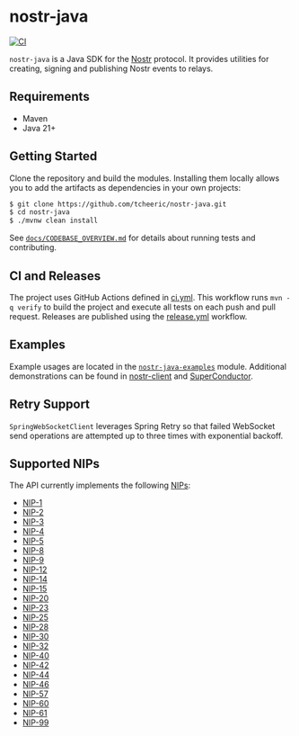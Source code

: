 # nostr-java
[![CI](https://github.com/tcheeric/nostr-java/actions/workflows/ci.yml/badge.svg)](https://github.com/tcheeric/nostr-java/actions/workflows/ci.yml)

`nostr-java` is a Java SDK for the [Nostr](https://github.com/nostr-protocol/nips) protocol. It provides utilities for creating, signing and publishing Nostr events to relays.

## Requirements
- Maven
- Java 21+

## Getting Started
Clone the repository and build the modules. Installing them locally allows you to add the artifacts as dependencies in your own projects:

```bash
$ git clone https://github.com/tcheeric/nostr-java.git
$ cd nostr-java
$ ./mvnw clean install
```

See [`docs/CODEBASE_OVERVIEW.md`](docs/CODEBASE_OVERVIEW.md) for details about running tests and contributing.

## CI and Releases
The project uses GitHub Actions defined in [ci.yml](https://github.com/tcheeric/nostr-java/actions/workflows/ci.yml).
This workflow runs `mvn -q verify` to build the project and execute all tests on each push and pull request.
Releases are published using the [release.yml](https://github.com/tcheeric/nostr-java/actions/workflows/release.yml) workflow.

## Examples
Example usages are located in the [`nostr-java-examples`](./nostr-java-examples) module. Additional demonstrations can be found in [nostr-client](https://github.com/tcheeric/nostr-client) and [SuperConductor](https://github.com/avlo/superconductor).

## Retry Support
`SpringWebSocketClient` leverages Spring Retry so that failed WebSocket send operations are attempted up to three times with exponential backoff.

## Supported NIPs
The API currently implements the following [NIPs](https://github.com/nostr-protocol/nips):
- [NIP-1](https://github.com/nostr-protocol/nips/blob/master/01.md)
- [NIP-2](https://github.com/nostr-protocol/nips/blob/master/02.md)
- [NIP-3](https://github.com/nostr-protocol/nips/blob/master/03.md)
- [NIP-4](https://github.com/nostr-protocol/nips/blob/master/04.md)
- [NIP-5](https://github.com/nostr-protocol/nips/blob/master/05.md)
- [NIP-8](https://github.com/nostr-protocol/nips/blob/master/08.md)
- [NIP-9](https://github.com/nostr-protocol/nips/blob/master/09.md)
- [NIP-12](https://github.com/nostr-protocol/nips/blob/master/12.md)
- [NIP-14](https://github.com/nostr-protocol/nips/blob/master/14.md)
- [NIP-15](https://github.com/nostr-protocol/nips/blob/master/15.md)
- [NIP-20](https://github.com/nostr-protocol/nips/blob/master/20.md)
- [NIP-23](https://github.com/nostr-protocol/nips/blob/master/23.md)
- [NIP-25](https://github.com/nostr-protocol/nips/blob/master/25.md)
- [NIP-28](https://github.com/nostr-protocol/nips/blob/master/28.md)
- [NIP-30](https://github.com/nostr-protocol/nips/blob/master/30.md)
- [NIP-32](https://github.com/nostr-protocol/nips/blob/master/32.md)
- [NIP-40](https://github.com/nostr-protocol/nips/blob/master/40.md)
- [NIP-42](https://github.com/nostr-protocol/nips/blob/master/42.md)
- [NIP-44](https://github.com/nostr-protocol/nips/blob/master/44.md)
- [NIP-46](https://github.com/nostr-protocol/nips/blob/master/46.md)
- [NIP-57](https://github.com/nostr-protocol/nips/blob/master/57.md)
- [NIP-60](https://github.com/nostr-protocol/nips/blob/master/60.md)
- [NIP-61](https://github.com/nostr-protocol/nips/blob/master/61.md)
- [NIP-99](https://github.com/nostr-protocol/nips/blob/master/99.md)
